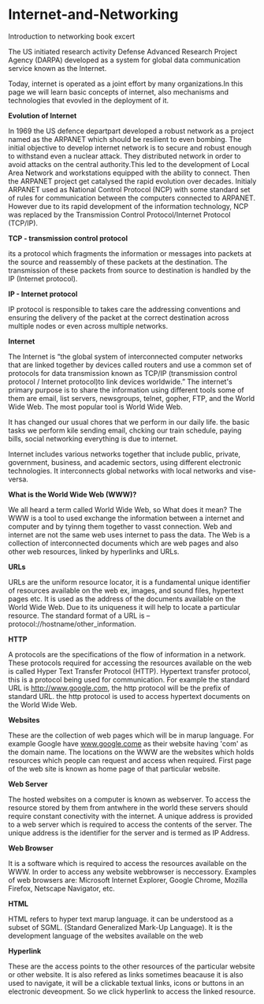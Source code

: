 # Internet-and-Networking
Introduction to networking book excert

The US initiated research activity Defense Advanced Research Project Agency (DARPA) developed as a system for global data communication service known as the Internet. 


Today, internet is operated as a joint effort by many organizations.In this page we will learn basic concepts of internet, also mechanisms and technologies that evovled in the  deployment of it. 


**Evolution of Internet**

In 1969 the US defence departpart developed a robust network as a project named as the ARPANET which should be resilient to even bombing. The initial objective to develop internet network is to secure and robust enough to withstand even a nuclear attack. They distributed network in order to avoid attacks on the central authority.This led to the development of Local Area Network and workstations equipped with the ability to connect. Then the ARPANET project get catalysed the rapid evolution over decades. Initialy ARPANET used as National Control Protocol (NCP) with some standard set of rules for communication between the computers connected to ARPANET. However due to its rapid development of the information
technology, NCP was replaced by the Transmission Control Protocol/Internet Protocol (TCP/IP). 


**TCP - transmission control protocol**

its a protocol which fragments the information or messages into packets at the source and reassembly of these packets at the destination. The transmission of these packets from source to
destination is handled by the IP (Internet protocol). 


**IP - Internet protocol**

IP protocol is responsible to takes care the addressing conventions and ensuring the delivery of the packet at the correct destination across multiple nodes or even across multiple networks.  


**Internet**

The Internet is “the global system of interconnected computer networks that are linked together by devices called routers and use a common set of protocols for data transmission known as TCP/IP
(transmission control protocol / Internet protocol)to link devices worldwide.” The internet's primary purpose is to share the information using different tools some of them are  email, list servers, newsgroups, telnet, gopher, FTP, and the World Wide Web. The most popular tool is World Wide Web. 

It has changed our usual chores that we perform in our daily life. the basic tasks we perform kile sending email, chcking our train schedule, paying bills, social networking everything is due to internet. 

Internet includes various networks together that include public, private, government, business, and academic sectors, using different electronic technologies. It interconnects global networks with local networks and vise-versa.


**What is the World Wide Web (WWW)?**

We all heard a term called World Wide Web, so What does it mean?
The WWW is a tool to used exchange the information between a internet and computer and by tyinng them together to vasst connection. Web and internet are not the same web uses internet to pass the data. The Web is a collection of interconnected documents which are web pages and also other web resources, linked by hyperlinks and URLs.



**URLs**

URLs are the uniform resource locator, it is a fundamental unique identifier of resources available on the web ex, images, and sound files, hypertext pages etc. It is used as the address of the documents available on the World Wide Web. Due to its uniqueness it will help to locate a particular resource. The standard format of a URL is – protocol://hostname/other_information.  



**HTTP**

A protocols are the specifications of the flow of information in a network. These protocols required for accessing the resources available on the web is called Hyper Text Transfer Protocol
(HTTP). Hypertext transfer protocol, this is a protocol being used for communication. For example the standard URL is http://www.google.com, the http protocol will be the prefix of standard URL. the http protocol is used to access hypertext documents on the World Wide Web. 


**Websites**

These are the collection of web pages which will be in marup language. For example Google have www.google.come as their website having 'com' as the domain name. The locations on the WWW are the websites which holds resources which people can request and access when required. First page of the web site is known as home page of that particular website.


**Web Server**

The hosted websites on a computer is known as webserver. To access the resource stored by them from antwhere in the world these servers should require constant conectivity with the internet. A unique address is provided to a web server which is required to access the contents of the server. The unique address is the identifier for the server and is termed as IP Address.  

**Web Browser**

It is a software which is required to access the resources available on the WWW. In order to access any website webbrowser is neccessory. 
Examples of web browsers are: Microsoft Internet Explorer, Google Chrome, Mozilla Firefox, Netscape Navigator, etc. 


**HTML**

HTML refers to hyper text marup language. it can be understood as a subset of SGML. (Standard Generalized Mark-Up Language). It is the development language of the websites available on the web   


 **Hyperlink** 

These are the access points to the other resources of the particular website or other website. It is also refered as links sometimes beacause it is also used to navigate, it will be a clickable textual links, icons or buttons in an electronic deveopment. So we click hyperlink to access the linked resource. 









